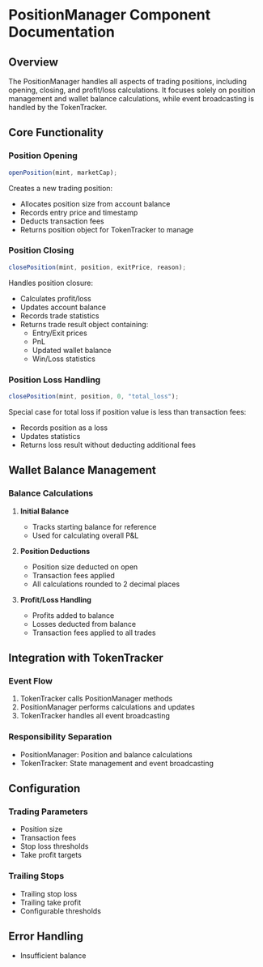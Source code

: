 # PositionManager Component Documentation

## Overview

The PositionManager handles all aspects of trading positions, including opening, closing, and profit/loss calculations. It focuses solely on position management and wallet balance calculations, while event broadcasting is handled by the TokenTracker.

## Core Functionality

### Position Opening

```javascript
openPosition(mint, marketCap);
```

Creates a new trading position:

- Allocates position size from account balance
- Records entry price and timestamp
- Deducts transaction fees
- Returns position object for TokenTracker to manage

### Position Closing

```javascript
closePosition(mint, position, exitPrice, reason);
```

Handles position closure:

- Calculates profit/loss
- Updates account balance
- Records trade statistics
- Returns trade result object containing:
  - Entry/Exit prices
  - PnL
  - Updated wallet balance
  - Win/Loss statistics

### Position Loss Handling

```javascript
closePosition(mint, position, 0, "total_loss");
```

Special case for total loss if position value is less than transaction fees:

- Records position as a loss
- Updates statistics
- Returns loss result without deducting additional fees

## Wallet Balance Management

### Balance Calculations

1. **Initial Balance**

   - Tracks starting balance for reference
   - Used for calculating overall P&L

2. **Position Deductions**

   - Position size deducted on open
   - Transaction fees applied
   - All calculations rounded to 2 decimal places

3. **Profit/Loss Handling**
   - Profits added to balance
   - Losses deducted from balance
   - Transaction fees applied to all trades

## Integration with TokenTracker

### Event Flow

1. TokenTracker calls PositionManager methods
2. PositionManager performs calculations and updates
3. TokenTracker handles all event broadcasting

### Responsibility Separation

- PositionManager: Position and balance calculations
- TokenTracker: State management and event broadcasting

## Configuration

### Trading Parameters

- Position size
- Transaction fees
- Stop loss thresholds
- Take profit targets

### Trailing Stops

- Trailing stop loss
- Trailing take profit
- Configurable thresholds

## Error Handling

- Insufficient balance
